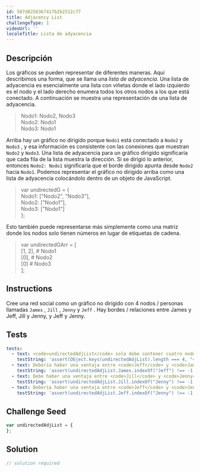 ```yaml
---
id: 587d8256367417b2b2512c77
title: Adjacency List
challengeType: 1
videoUrl: ''
localeTitle: Lista de adyacencia
---
```


## Descripción
<section id="description"> Los gráficos se pueden representar de diferentes maneras. Aquí describimos una forma, que se llama una <dfn>lista de adyacencia</dfn>. Una lista de adyacencia es esencialmente una lista con viñetas donde el lado izquierdo es el nodo y el lado derecho enumera todos los otros nodos a los que está conectado. A continuación se muestra una representación de una lista de adyacencia. <blockquote> Nodo1: Nodo2, Nodo3 <br> Nodo2: Nodo1 <br> Nodo3: Nodo1 </blockquote> Arriba hay un gráfico no dirigido porque <code>Nodo1</code> está conectado a <code>Nodo2</code> y <code>Nodo3</code> , y esa información es consistente con las conexiones que muestran <code>Nodo2</code> y <code>Nodo3</code>. Una lista de adyacencia para un gráfico dirigido significaría que cada fila de la lista muestra la dirección. Si se dirigió lo anterior, entonces <code>Nodo2: Nodo1</code> significaría que el borde dirigido apunta desde <code>Nodo2</code> hacia <code>Nodo1</code>. Podemos representar el gráfico no dirigido arriba como una lista de adyacencia colocándolo dentro de un objeto de JavaScript. <blockquote> var undirectedG = { <br> Nodo1: [&quot;Nodo2&quot;, &quot;Nodo3&quot;], <br> Nodo2: [&quot;Nodo1&quot;], <br> Nodo3: [&quot;Nodo1&quot;] <br> }; </blockquote> Esto también puede representarse más simplemente como una matriz donde los nodos solo tienen números en lugar de etiquetas de cadena. <blockquote> var undirectedGArr = [ <br> [1, 2], # Nodo1 <br> [0], # Nodo2 <br> [0] # Nodo3 <br> ]; </blockquote></section>

## Instructions
<section id="instructions"> Cree una red social como un gráfico no dirigido con 4 nodos / personas llamadas <code>James</code> , <code>Jill</code> , <code>Jenny</code> y <code>Jeff</code> . Hay bordes / relaciones entre James y Jeff, Jill y Jenny, y Jeff y Jenny. </section>

## Tests
<section id='tests'>

```yml
tests:
  - text: <code>undirectedAdjList</code> solo debe contener cuatro nodos.
    testString: 'assert(Object.keys(undirectedAdjList).length === 4, "<code>undirectedAdjList</code> should only contain four nodes.");'
  - text: Debería haber una ventaja entre <code>Jeff</code> y <code>James</code> .
    testString: 'assert(undirectedAdjList.James.indexOf("Jeff") !== -1 && undirectedAdjList.Jeff.indexOf("James") !== -1, "There should be an edge between <code>Jeff</code> and <code>James</code>.");'
  - text: Debe haber una ventaja entre <code>Jill</code> y <code>Jenny</code> .
    testString: 'assert(undirectedAdjList.Jill.indexOf("Jenny") !== -1 && undirectedAdjList.Jill.indexOf("Jenny") !== -1, "There should be an edge between <code>Jill</code> and <code>Jenny</code>.");'
  - text: Debería haber una ventaja entre <code>Jeff</code> y <code>Jenny</code> .
    testString: 'assert(undirectedAdjList.Jeff.indexOf("Jenny") !== -1 && undirectedAdjList.Jenny.indexOf("Jeff") !== -1, "There should be an edge between <code>Jeff</code> and <code>Jenny</code>.");'

```

</section>

## Challenge Seed
<section id='challengeSeed'>

<div id='js-seed'>

```js
var undirectedAdjList = {
};

```

</div>



</section>

## Solution
<section id='solution'>

```js
// solution required
```
</section>

